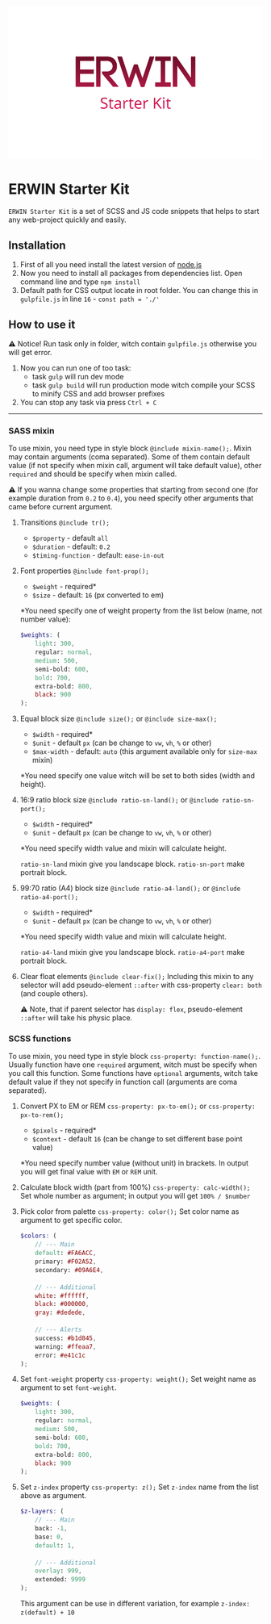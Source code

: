 ![ ](/preview.png)


# ERWIN Starter Kit
`ERWIN Starter Kit` is a set of SCSS and JS code snippets that helps to start any web-project quickly and easily.

## Installation
1. First of all you need install the latest version of [node.js](https://nodejs.org/uk/)
2. Now you need to install all packages from dependencies list. Open command line and type `npm install`
3. Default path for CSS output locate in root folder. You can change this in `gulpfile.js` in line `16` - `const path = './'`

## How to use it
:warning: Notice! Run task only in folder, witch contain `gulpfile.js` otherwise you will get error.

1. Now you can run one of too task:
    - task `gulp` will run dev mode
    - task `gulp build` will run production mode witch compile your SCSS to minify CSS and add browser prefixes
2. You can stop any task via press `Ctrl + C`

---


### SASS mixin
To use mixin, you need type in style block `@include mixin-name();`. Mixin may contain arguments (coma separated). Some of them contain default value (if not specify when mixin call, argument will take default value), other `required` and should be specify when mixin called.

:warning: If you wanna change some properties that starting from second one (for example duration from `0.2` to `0.4`), you need specify other arguments that came before current argument. 

1. Transitions ```@include tr();```
    - `$property` - default `all`
    - `$duration` - default: `0.2`
    - `$timing-function` - default: `ease-in-out`

2. Font properties ```@include font-prop();```
    - `$weight` - required*
    - `$size` - default: `16` (px converted to em)

    *You need specify one of weight property from the list below (name, not number value):

    ```scss   
    $weights: (
        light: 300,
        regular: normal,
        medium: 500,
        semi-bold: 600,
        bold: 700,
        extra-bold: 800,
        black: 900
    );
    ```
3. Equal block size ```@include size();``` or ```@include size-max();```
    - `$width` - required*
    - `$unit` - default `px` (can be change to `vw`, `vh`, `%` or other)
    - `$max-width` - default: `auto` (this argument available only for `size-max` mixin)
   
    *You need specify one value witch will be set to both sides (width and height). 

4. 16:9 ratio block size ```@include ratio-sn-land();``` or ```@include ratio-sn-port();```
    - `$width` - required*
    - `$unit` - default `px` (can be change to `vw`, `vh`, `%` or other)

    *You need specify width value and mixin will calculate height.
   
    `ratio-sn-land` mixin give you landscape block.
    `ratio-sn-port` make portrait block.

5. 99:70 ratio (A4) block size ```@include ratio-a4-land();``` or ```@include ratio-a4-port();```
    - `$width` - required*
    - `$unit` - default `px` (can be change to `vw`, `vh`, `%` or other)

    *You need specify width value and mixin will calculate height.

    `ratio-a4-land` mixin give you landscape block.
    `ratio-a4-port` make portrait block.

6. Clear float elements ```@include clear-fix();```
    Including this mixin to any selector will add pseudo-element `::after` with css-property `clear: both` (and couple others).

    :warning: Note, that if parent selector has `display: flex`, pseudo-element `::after` will take his physic place. 

### SCSS functions
To use mixin, you need type in style block `css-property: function-name();`. Usually function have one `required` argument, witch must be specify when you call this function. Some functions have `optional` arguments, witch take default value if they not specify in function call (arguments are coma separated).

1. Convert PX to EM or REM ```css-property: px-to-em();``` or ```css-property: px-to-rem();```
    - `$pixels` - required*
    - `$context` - default `16` (can be change to set different base point value)

    *You need specify number value (without unit) in brackets. In output you will get final value with `EM` or `REM` unit.

2. Calculate block width (part from 100%) ```css-property: calc-width();```
    Set whole number as argument; in output you will get `100% / $number`

3. Pick color from palette ```css-property: color();```
    Set color name as argument to get specific color. 

    ```scss   
    $colors: (
        // --- Main  
        default: #FA6ACC,
        primary: #F02A52,
        secondary: #09A6E4,

        // --- Additional
        white: #ffffff,
        black: #000000,
        gray: #dedede,

        // --- Alerts
        success: #b1d845,
        warning: #ffeaa7,
        error: #e41c1c
    );
    ```
4. Set `font-weight` property ```css-property: weight();```
    Set weight name as argument to set `font-weight`. 
    
    ```scss   
    $weights: (
        light: 300,
        regular: normal,
        medium: 500,
        semi-bold: 600,
        bold: 700,
        extra-bold: 800,
        black: 900
    );
    ```
5. Set `z-index` property ```css-property: z();```
    Set `z-index` name from the list above as argument. 
    
    ```scss   
    $z-layers: (
        // --- Main 
        back: -1,
        base: 0,
        default: 1,

        // --- Additional  
        overlay: 999,
        extended: 9999
    );
    ```
    This argument can be use in different variation, for example `z-index: z(default) + 10`
